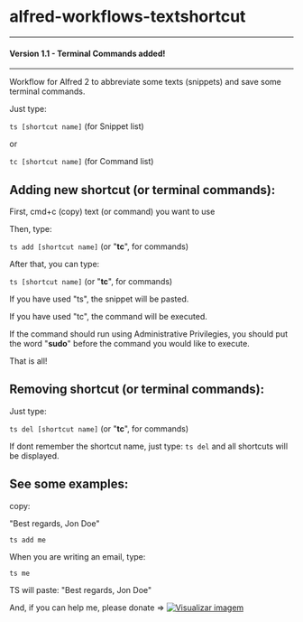 # alfred-workflows-textshortcut

---

#### Version 1.1 - Terminal Commands added!

---

Workflow for Alfred 2 to abbreviate some texts (snippets) and save some terminal commands.

Just type:

`ts [shortcut name]` (for Snippet list)

or 

`tc [shortcut name]` (for Command list)

## Adding new shortcut (or terminal commands):

First, cmd+c (copy) text (or command) you want to use

Then, type:

`ts add [shortcut name]` (or "**tc**", for commands)

After that, you can type:

`ts [shortcut name]` (or "**tc**", for commands)

If you have used "ts", the snippet will be pasted.

If you have used "tc", the command will be executed. 

If the command should run using Administrative Privilegies, you should put the word "**sudo**" before the command you would like to execute.

That is all!

## Removing shortcut (or terminal commands):

Just type:

`ts del [shortcut name]` (or "**tc**", for commands)

If dont remember the shortcut name, just type: `ts del` and all shortcuts will be displayed.

## See some examples:

copy: 

"Best regards, Jon Doe"

`ts add me`

When you are writing an email, type:

`ts me`

TS will paste: "Best regards, Jon Doe"



And, if you can help me, please donate => <a href="https://www.paypal.com/cgi-bin/webscr?cmd=_donations&business=rtoshiro%40gmail%2ecom&lc=US&item_name=Toshiro&no_note=0&currency_code=BRL&bn=PP%2dDonationsBF%3abtn_donate_SM%2egif%3aNonHostedGuest"><img border="0" alt="Visualizar imagem" src="https://www.paypalobjects.com/en_US/i/btn/btn_donate_SM.gif" /></a>
